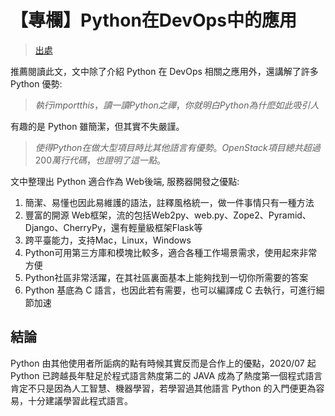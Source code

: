 # 【專欄】Python在DevOps中的應用

> [出處](https://www.itread01.com/content/1533902422.html)

推薦閱讀此文，文中除了介紹 Python 在 DevOps 相關之應用外，還講解了許多 Python 優勢:

> $執行import this，讀一讀Python之禪，你就明白Python為什麽如此吸引人$

有趣的是 Python 雖簡潔，但其實不失嚴謹。

> $使得Python在做大型項目時比其他語言有優勢。OpenStack項目總共超過200萬行代碼，也證明了這一點。$

文中整理出 Python 適合作為 Web後端, 服務器開發之優點:

1. 簡潔、易懂也因此易維護的語法，註釋風格統一，做一件事情只有一種方法
2. 豐富的開源 Web框架，流的包括Web2py、web.py、Zope2、Pyramid、Django、CherryPy，還有輕量級框架Flask等
3. 跨平臺能力，支持Mac，Linux，Windows
4. Python可用第三方庫和模塊比較多，適合各種工作場景需求，使用起來非常方便
5. Python社區非常活躍，在其社區裏面基本上能夠找到一切你所需要的答案
6. Python 基底為 C 語言，也因此若有需要，也可以編譯成 C 去執行，可進行細節加速

## 結論

Python 由其他使用者所詬病的點有時候其實反而是合作上的優點，2020/07 起 Python 已跨越長年駐足於程式語言熱度第二的 JAVA 成為了熱度第一個程式語言肯定不只是因為人工智慧、機器學習，若學習過其他語言 Python 的入門便更為容易，十分建議學習此程式語言。